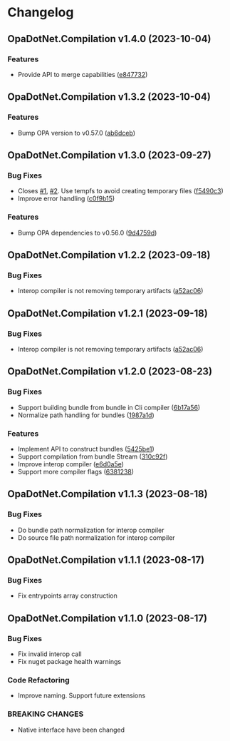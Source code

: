 # Changelog

## OpaDotNet.Compilation v1.4.0 (2023-10-04)

### Features

* Provide API to merge capabilities ([e847732](https://github.com/me-viper/OpaDotNet.Compilation/commit/e847732790bc16b844a7938db40fd9c79877b97b))

## OpaDotNet.Compilation v1.3.2 (2023-10-04)

### Features

* Bump OPA version to v0.57.0 ([ab6dceb](https://github.com/me-viper/OpaDotNet.Compilation/commit/ab6dceb7a5a616af77d719fc262d23ccc65a08f3))

## OpaDotNet.Compilation v1.3.0 (2023-09-27)

### Bug Fixes

* Closes [#1](https://github.com/me-viper/OpaDotNet.Compilation/issues/1), [#2](https://github.com/me-viper/OpaDotNet.Compilation/issues/2). Use tempfs to avoid creating temporary files ([f5490c3](https://github.com/me-viper/OpaDotNet.Compilation/commit/f5490c371a80ea39deb0d2ab5f0fb7c8fde93853))
* Improve error handling ([c0f9b15](https://github.com/me-viper/OpaDotNet.Compilation/commit/c0f9b15a88e2dde80ef8d89bb407e2e1d2969cac))

### Features

* Bump OPA dependencies to v0.56.0 ([9d4759d](https://github.com/me-viper/OpaDotNet.Compilation/commit/9d4759d0b99a8a6a3ba612ae65a54c9a99e7ba87))

## OpaDotNet.Compilation v1.2.2 (2023-09-18)

### Bug Fixes

* Interop compiler is not removing temporary artifacts ([a52ac06](https://github.com/me-viper/OpaDotNet.Compilation/commit/a52ac06617e0dbd627197a38d2e158efe963caa3))

## OpaDotNet.Compilation v1.2.1 (2023-09-18)

### Bug Fixes

* Interop compiler is not removing temporary artifacts ([a52ac06](https://github.com/me-viper/OpaDotNet.Compilation/commit/a52ac06617e0dbd627197a38d2e158efe963caa3))

## OpaDotNet.Compilation v1.2.0 (2023-08-23)

### Bug Fixes

* Support building bundle from bundle in Cli compiler ([6b17a56](https://github.com/me-viper/OpaDotNet.Compilation/commit/6b17a5619320f1c78bfff49f726937a9ea91665a))
* Normalize path handling for bundles ([1987a1d](https://github.com/me-viper/OpaDotNet.Compilation/commit/1987a1d13a328e37bbe7a6ae1bfbbe9de128a43f))

### Features

* Implement API to construct bundles ([5425be1](https://github.com/me-viper/OpaDotNet.Compilation/commit/5425be1a25200f690ba1fcc27edf73c1ce8fa38d))
* Support compilation from bundle Stream ([310c92f](https://github.com/me-viper/OpaDotNet.Compilation/commit/310c92feed48e0d1704799efaa2a34d1005c1aed))
* Improve interop compiler ([e6d0a5e](https://github.com/me-viper/OpaDotNet.Compilation/commit/e6d0a5e469c4e7cbfeff2790f90375075bf7cc32))
* Support more compiler flags ([6381238](https://github.com/me-viper/OpaDotNet.Compilation/commit/6381238585147f05ef98d285f354810c2bb9ac03))

## OpaDotNet.Compilation v1.1.3 (2023-08-18)

### Bug Fixes

* Do bundle path normalization for interop compiler
* Do source file path normalization for interop compiler

## OpaDotNet.Compilation v1.1.1 (2023-08-17)

### Bug Fixes

* Fix entrypoints array construction

## OpaDotNet.Compilation v1.1.0 (2023-08-17)

### Bug Fixes

* Fix invalid interop call
* Fix nuget package health warnings

### Code Refactoring

* Improve naming. Support future extensions

### BREAKING CHANGES

* Native interface have been changed
